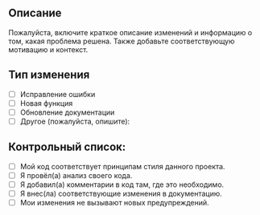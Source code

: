 ## Описание

Пожалуйста, включите краткое описание изменений и информацию о том, какая проблема решена. Также добавьте соответствующую мотивацию и контекст.

## Тип изменения

- [ ] Исправление ошибки
- [ ] Новая функция
- [ ] Обновление документации
- [ ] Другое (пожалуйста, опишите):

## Контрольный список:

- [ ] Мой код соответствует принципам стиля данного проекта.
- [ ] Я провёл(а) анализ своего кода.
- [ ] Я добавил(а) комментарии в код там, где это необходимо.
- [ ] Я внес(ла) соответствующие изменения в документацию.
- [ ] Мои изменения не вызывают новых предупреждений.

